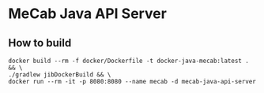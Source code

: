 # MeCab Java API Server

## How to build

```$sh
docker build --rm -f docker/Dockerfile -t docker-java-mecab:latest . && \
./gradlew jibDockerBuild && \
docker run --rm -it -p 8080:8080 --name mecab -d mecab-java-api-server
```
